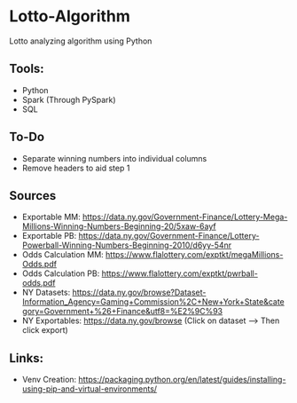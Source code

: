 # Lotto-Algorithm
Lotto analyzing algorithm using Python

## Tools:
- Python 
- Spark (Through PySpark)
- SQL

## To-Do
- Separate winning numbers into individual columns
- Remove headers to aid step 1

## Sources
- Exportable MM: https://data.ny.gov/Government-Finance/Lottery-Mega-Millions-Winning-Numbers-Beginning-20/5xaw-6ayf
- Exportable PB: https://data.ny.gov/Government-Finance/Lottery-Powerball-Winning-Numbers-Beginning-2010/d6yy-54nr
- Odds Calculation MM: https://www.flalottery.com/exptkt/megaMillions-Odds.pdf
- Odds Calculation PB: https://www.flalottery.com/exptkt/pwrball-odds.pdf
- NY Datasets: https://data.ny.gov/browse?Dataset-Information_Agency=Gaming+Commission%2C+New+York+State&category=Government+%26+Finance&utf8=%E2%9C%93
- NY Exportables: https://data.ny.gov/browse (Click on dataset --> Then click export)

## Links:
- Venv Creation: https://packaging.python.org/en/latest/guides/installing-using-pip-and-virtual-environments/
